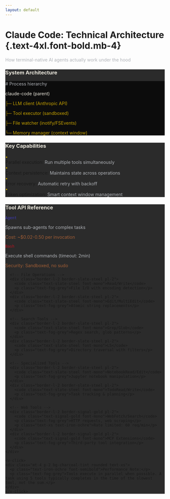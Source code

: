 ```yaml
---
layout: default
---
```


# Claude Code: Technical Architecture {.text-4xl.font-bold.mb-4}

<div class="text-lg text-fog-grey mb-6">How terminal-native AI agents actually work under the hood</div>

<div class="grid grid-cols-12 gap-6">

<!-- Left Column - Architecture Overview -->
<div class="col-span-5">
  <div class="bg-ash-graphite rounded-lg p-4 mb-4">
    <h3 class="text-lg font-bold text-bone-white mb-3">System Architecture</h3>
    <div class="bg-obsidian-black p-3 rounded font-mono text-xs">
      <p class="text-fog-grey"># Process hierarchy</p>
      <p class="text-bone-white">claude-code (parent)</p>
      <p class="text-signal-gold ml-2">├─ LLM client (Anthropic API)</p>
      <p class="text-signal-gold ml-2">├─ Tool executor (sandboxed)</p>
      <p class="text-signal-gold ml-2">├─ File watcher (inotify/FSEvents)</p>
      <p class="text-signal-gold ml-2">└─ Memory manager (context window)</p>
    </div>
  </div>

  <v-click>
  <div class="bg-ash-graphite rounded-lg p-4">
    <h3 class="text-lg font-bold text-bone-white mb-3">Key Capabilities</h3>
    <div class="space-y-2 text-sm">
      <div class="flex items-start gap-2">
        <span class="text-signal-gold">•</span>
        <div>
          <span class="font-semibold">Parallel execution:</span>
          <span class="text-fog-grey"> Run multiple tools simultaneously</span>
        </div>
      </div>
      <div class="flex items-start gap-2">
        <span class="text-signal-gold">•</span>
        <div>
          <span class="font-semibold">Context persistence:</span>
          <span class="text-fog-grey"> Maintains state across operations</span>
        </div>
      </div>
      <div class="flex items-start gap-2">
        <span class="text-signal-gold">•</span>
        <div>
          <span class="font-semibold">Error recovery:</span>
          <span class="text-fog-grey"> Automatic retry with backoff</span>
        </div>
      </div>
      <div class="flex items-start gap-2">
        <span class="text-signal-gold">•</span>
        <div>
          <span class="font-semibold">Token optimization:</span>
          <span class="text-fog-grey"> Smart context window management</span>
        </div>
      </div>
    </div>
  </div>
  </v-click>
</div>

<!-- Right Column - Tool Breakdown -->
<div class="col-span-7">
  <div class="bg-ash-graphite rounded-lg p-4 h-full">
    <h3 class="text-lg font-bold text-bone-white mb-3">Tool API Reference</h3>
    <div class="grid grid-cols-2 gap-x-4 gap-y-2 text-xs">
      <!-- Critical Tools -->
      <div class="border-l-2 border-deep-indigo pl-2">
        <code class="text-deep-indigo font-mono font-bold">Agent</code>
        <p class="text-fog-grey">Spawns sub-agents for complex tasks</p>
        <p class="text-xs text-iron-ochre">Cost: ~$0.02-0.50 per invocation</p>
      </div>
      <div class="border-l-2 border-crimson-signal pl-2">
        <code class="text-crimson-signal font-mono font-bold">Bash</code>
        <p class="text-fog-grey">Execute shell commands (timeout: 2min)</p>
        <p class="text-xs text-iron-ochre">Security: Sandboxed, no sudo</p>
      </div>
      
      <!-- File Operations -->
      <div class="border-l-2 border-slate-steel pl-2">
        <code class="text-slate-steel font-mono">Read/Write</code>
        <p class="text-fog-grey">File I/O with encoding detection</p>
      </div>
      <div class="border-l-2 border-slate-steel pl-2">
        <code class="text-slate-steel font-mono">Edit/MultiEdit</code>
        <p class="text-fog-grey">Atomic string replacements</p>
      </div>
      
      <!-- Search Tools -->
      <div class="border-l-2 border-slate-steel pl-2">
        <code class="text-slate-steel font-mono">Grep/Glob</code>
        <p class="text-fog-grey">Regex search, glob patterns</p>
      </div>
      <div class="border-l-2 border-slate-steel pl-2">
        <code class="text-slate-steel font-mono">LS</code>
        <p class="text-fog-grey">Directory traversal with filters</p>
      </div>
      
      <!-- Specialized Tools -->
      <div class="border-l-2 border-slate-steel pl-2">
        <code class="text-slate-steel font-mono">NotebookRead/Edit</code>
        <p class="text-fog-grey">Jupyter notebook manipulation</p>
      </div>
      <div class="border-l-2 border-slate-steel pl-2">
        <code class="text-slate-steel font-mono">TodoRead/Write</code>
        <p class="text-fog-grey">Task tracking & planning</p>
      </div>
      
      <!-- Web Tools -->
      <div class="border-l-2 border-signal-gold pl-2">
        <code class="text-signal-gold font-mono">WebFetch/Search</code>
        <p class="text-fog-grey">HTTP requests, web scraping</p>
        <p class="text-xs text-iron-ochre">Rate limited: 60 req/min</p>
      </div>
      <div class="border-l-2 border-signal-gold pl-2">
        <code class="text-signal-gold font-mono">MCP Extensions</code>
        <p class="text-fog-grey">Third-party tool integration</p>
      </div>
    </div>
    
    <v-click>
    <div class="mt-4 p-2 bg-charcoal-tint rounded text-xs">
      <p class="text-iron-ochre font-semibold">Performance Note:</p>
      <p class="text-fog-grey">Tools execute in parallel when possible. A task using 5 tools typically completes in the time of the slowest tool, not the sum.</p>
    </div>
    </v-click>
  </div>
</div>

</div>

<!--
This is the actual architecture. No magic, no hype - just a well-designed system that gives an LLM access to your operating system through a controlled API.

The Agent tool is particularly interesting - it can spawn sub-agents for complex tasks, essentially creating a tree of autonomous workers. This is how it handles those massive refactoring jobs.

Notice the sandboxing on Bash commands - you can't accidentally rm -rf your system. And the rate limiting on web requests prevents abuse. These aren't afterthoughts - they're core to the design.
-->

<style>
  .text-crimson-signal { color: #C1121F; }
  .text-signal-gold { color: #C6A300; }
  .text-slate-steel { color: #4C5A61; }
  .text-fog-grey { color: #B0B3B8; }
  .text-bone-white { color: #EAE7DC; }
  .text-deep-indigo { color: #3F3CBB; }
  .text-iron-ochre { color: #A35E35; }
  .bg-ash-graphite { background-color: #2B2B2B; }
  .bg-charcoal-tint { background-color: #1A1A1A; }
  .bg-obsidian-black { background-color: #0C0C0C; }
  .border-crimson-signal { border-color: #C1121F; }
  .border-signal-gold { border-color: #C6A300; }
  .border-slate-steel { border-color: #4C5A61; }
  .border-deep-indigo { border-color: #3F3CBB; }
</style>